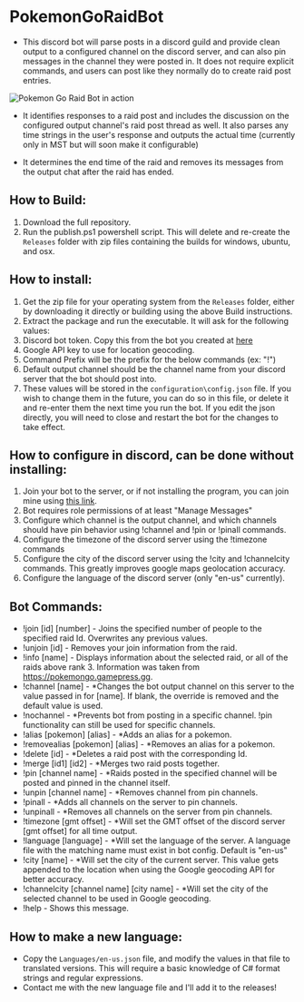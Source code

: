 # PokemonGoRaidBot
- This discord bot will parse posts in a discord guild and provide clean output to a configured channel on the discord server, and can also pin messages in the channel they were posted in.  It does not require explicit commands, and users can post like they normally do to create raid post entries.

![Pokemon Go Raid Bot in action](http://i.imgur.com/6iqfkcN.png)

- It identifies responses to a raid post and includes the discussion on the configured output channel's raid post thread as well.  It also parses any time strings in the user's response and outputs the actual time (currently only in MST but will soon make it configurable)

- It determines the end time of the raid and removes its messages from the output chat after the raid has ended.

## How to Build:
1. Download the full repository.
1. Run the publish.ps1 powershell script.  This will delete and re-create the `Releases` folder with zip files containing the builds for windows, ubuntu, and osx.

## How to install:
1. Get the zip file for your operating system from the `Releases` folder, either by downloading it directly or building using the above  Build instructions.
1. Extract the package and run the executable.  It will ask for the following values:
  1. Discord bot token.  Copy this from the bot you created at [here](https://discordapp.com/developers/applications/me)
  1. Google API key to use for location geocoding.
  1. Command Prefix will be the prefix for the below commands (ex: "!")
  1. Default output channel should be the channel name from your discord server that the bot should post into.
  1. These values will be stored in the `configuration\config.json` file.  If you wish to change them in the future, you can do so in this file, or delete it and re-enter them the next time you run the bot.  If you edit the json directly, you will need to close and restart the bot for the changes to take effect.

## How to configure in discord, can be done without installing:
  1. Join your bot to the server, or if not installing the program, you can join mine using [this link](https://discordapp.com/oauth2/authorize?&client_id=347493806695776256&scope=bot&permissions=0).
  1. Bot requires role permissions of at least "Manage Messages"
  1. Configure which channel is the output channel, and which channels should have pin behavior using !channel and !pin or !pinall commands.
  1. Configure the timezone of the discord server using the !timezone commands
  1. Configure the city of the discord server using the !city and !channelcity commands.  This greatly improves google maps geolocation accuracy.
  1. Configure the language of the discord server (only "en-us" currently).

## Bot Commands:
* !join [id] [number] - Joins the specified number of people to the specified raid Id. Overwrites any previous values.
* !unjoin [id] - Removes your join information from the raid.
* !info [name] - Displays information about the selected raid, or all of the raids above rank 3.  Information was taken from https://pokemongo.gamepress.gg.
* !channel [name] - *Changes the bot output channel on this server to the value passed in for [name].  If blank, the override is removed and the default value is used.
* !nochannel - \*Prevents bot from posting in a specific channel. !pin functionality can still be used for specific channels.
* !alias [pokemon] [alias] - \*Adds an alias for a pokemon.
* !removealias [pokemon] [alias] - \*Removes an alias for a pokemon.
* !delete [id] - \*Deletes a raid post with the corresponding Id.
* !merge [id1] [id2] - \*Merges two raid posts together.
* !pin [channel name] - \*Raids posted in the specified channel will be posted and pinned in the channel itself.
* !unpin [channel name] - \*Removes channel from pin channels.
* !pinall - \*Adds all channels on the server to pin channels.
* !unpinall - \*Removes all channels on the server from pin channels.
* !timezone [gmt offset] - \*Will set the GMT offset of the discord server [gmt offset] for all time output.
* !language [language] - \*Will set the language of the server.  A language file with the matching name must exist in bot config.  Default is \"en-us\"
* !city [name] - \*Will set the city of the current server.  This value gets appended to the location when using the Google geocoding API for better accuracy.
* !channelcity [channel name] [city name] - \*Will set the city of the selected channel to be used in Google geocoding.
* !help - Shows this message.

## How to make a new language:
* Copy the `Languages/en-us.json` file, and modify the values in that file to translated versions.  This will require a basic knowledge of C# format strings and regular expressions.
* Contact me with the new language file and I'll add it to the releases!
